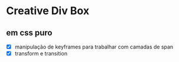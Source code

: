 # Creative Div Box
## em css puro

- [x] manipulação de keyframes para trabalhar com camadas de span
- [x] transform e transition
